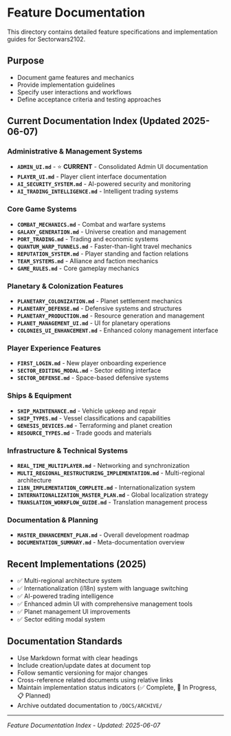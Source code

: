 # Feature Documentation

This directory contains detailed feature specifications and implementation guides for Sectorwars2102.

## Purpose
- Document game features and mechanics
- Provide implementation guidelines
- Specify user interactions and workflows
- Define acceptance criteria and testing approaches

## Current Documentation Index (Updated 2025-06-07)

### Administrative & Management Systems
- **`ADMIN_UI.md`** - ⭐ **CURRENT** - Consolidated Admin UI documentation
- **`PLAYER_UI.md`** - Player client interface documentation
- **`AI_SECURITY_SYSTEM.md`** - AI-powered security and monitoring
- **`AI_TRADING_INTELLIGENCE.md`** - Intelligent trading systems

### Core Game Systems
- **`COMBAT_MECHANICS.md`** - Combat and warfare systems
- **`GALAXY_GENERATION.md`** - Universe creation and management
- **`PORT_TRADING.md`** - Trading and economic systems
- **`QUANTUM_WARP_TUNNELS.md`** - Faster-than-light travel mechanics
- **`REPUTATION_SYSTEM.md`** - Player standing and faction relations
- **`TEAM_SYSTEMS.md`** - Alliance and faction mechanics
- **`GAME_RULES.md`** - Core gameplay mechanics

### Planetary & Colonization Features
- **`PLANETARY_COLONIZATION.md`** - Planet settlement mechanics
- **`PLANETARY_DEFENSE.md`** - Defensive systems and structures
- **`PLANETARY_PRODUCTION.md`** - Resource generation and management
- **`PLANET_MANAGEMENT_UI.md`** - UI for planetary operations
- **`COLONIES_UI_ENHANCEMENT.md`** - Enhanced colony management interface

### Player Experience Features
- **`FIRST_LOGIN.md`** - New player onboarding experience
- **`SECTOR_EDITING_MODAL.md`** - Sector editing interface
- **`SECTOR_DEFENSE.md`** - Space-based defensive systems

### Ships & Equipment
- **`SHIP_MAINTENANCE.md`** - Vehicle upkeep and repair
- **`SHIP_TYPES.md`** - Vessel classifications and capabilities
- **`GENESIS_DEVICES.md`** - Terraforming and planet creation
- **`RESOURCE_TYPES.md`** - Trade goods and materials

### Infrastructure & Technical Systems
- **`REAL_TIME_MULTIPLAYER.md`** - Networking and synchronization
- **`MULTI_REGIONAL_RESTRUCTURING_IMPLEMENTATION.md`** - Multi-regional architecture
- **`I18N_IMPLEMENTATION_COMPLETE.md`** - Internationalization system
- **`INTERNATIONALIZATION_MASTER_PLAN.md`** - Global localization strategy
- **`TRANSLATION_WORKFLOW_GUIDE.md`** - Translation management process

### Documentation & Planning
- **`MASTER_ENHANCEMENT_PLAN.md`** - Overall development roadmap
- **`DOCUMENTATION_SUMMARY.md`** - Meta-documentation overview

## Recent Implementations (2025)
- ✅ Multi-regional architecture system
- ✅ Internationalization (i18n) system with language switching
- ✅ AI-powered trading intelligence
- ✅ Enhanced admin UI with comprehensive management tools
- ✅ Planet management UI improvements
- ✅ Sector editing modal system

## Documentation Standards
- Use Markdown format with clear headings
- Include creation/update dates at document top
- Follow semantic versioning for major changes
- Cross-reference related documents using relative links
- Maintain implementation status indicators (✅ Complete, 🚧 In Progress, 📋 Planned)
- Archive outdated documentation to `/DOCS/ARCHIVE/`

---
*Feature Documentation Index - Updated: 2025-06-07*
